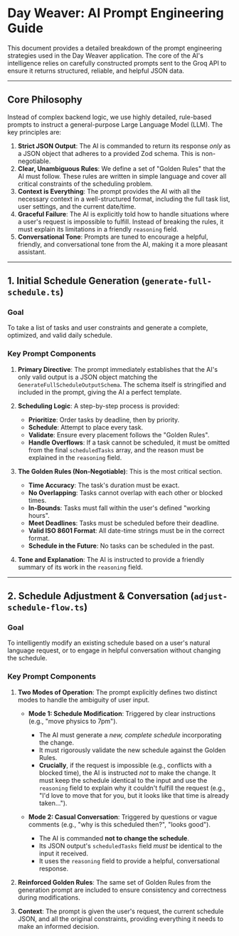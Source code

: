 # Day Weaver: AI Prompt Engineering Guide

This document provides a detailed breakdown of the prompt engineering strategies used in the Day Weaver application. The core of the AI's intelligence relies on carefully constructed prompts sent to the Groq API to ensure it returns structured, reliable, and helpful JSON data.

---

## Core Philosophy

Instead of complex backend logic, we use highly detailed, rule-based prompts to instruct a general-purpose Large Language Model (LLM). The key principles are:

1.  **Strict JSON Output**: The AI is commanded to return its response *only* as a JSON object that adheres to a provided Zod schema. This is non-negotiable.
2.  **Clear, Unambiguous Rules**: We define a set of "Golden Rules" that the AI must follow. These rules are written in simple language and cover all critical constraints of the scheduling problem.
3.  **Context is Everything**: The prompt provides the AI with all the necessary context in a well-structured format, including the full task list, user settings, and the current date/time.
4.  **Graceful Failure**: The AI is explicitly told how to handle situations where a user's request is impossible to fulfill. Instead of breaking the rules, it must explain its limitations in a friendly `reasoning` field.
5.  **Conversational Tone**: Prompts are tuned to encourage a helpful, friendly, and conversational tone from the AI, making it a more pleasant assistant.

---

## 1. Initial Schedule Generation (`generate-full-schedule.ts`)

### **Goal**
To take a list of tasks and user constraints and generate a complete, optimized, and valid daily schedule.

### **Key Prompt Components**

1.  **Primary Directive**: The prompt immediately establishes that the AI's only valid output is a JSON object matching the `GenerateFullScheduleOutputSchema`. The schema itself is stringified and included in the prompt, giving the AI a perfect template.

2.  **Scheduling Logic**: A step-by-step process is provided:
    *   **Prioritize**: Order tasks by deadline, then by priority.
    *   **Schedule**: Attempt to place every task.
    *   **Validate**: Ensure every placement follows the "Golden Rules".
    *   **Handle Overflows**: If a task cannot be scheduled, it must be omitted from the final `scheduledTasks` array, and the reason must be explained in the `reasoning` field.

3.  **The Golden Rules (Non-Negotiable)**: This is the most critical section.
    *   **Time Accuracy**: The task's duration must be exact.
    *   **No Overlapping**: Tasks cannot overlap with each other or blocked times.
    *   **In-Bounds**: Tasks must fall within the user's defined "working hours".
    *   **Meet Deadlines**: Tasks must be scheduled before their deadline.
    *   **Valid ISO 8601 Format**: All date-time strings must be in the correct format.
    *   **Schedule in the Future**: No tasks can be scheduled in the past.

4.  **Tone and Explanation**: The AI is instructed to provide a friendly summary of its work in the `reasoning` field.

---

## 2. Schedule Adjustment & Conversation (`adjust-schedule-flow.ts`)

### **Goal**
To intelligently modify an existing schedule based on a user's natural language request, or to engage in helpful conversation without changing the schedule.

### **Key Prompt Components**

1.  **Two Modes of Operation**: The prompt explicitly defines two distinct modes to handle the ambiguity of user input.

    *   **Mode 1: Schedule Modification**: Triggered by clear instructions (e.g., "move physics to 7pm").
        - The AI must generate a *new, complete schedule* incorporating the change.
        - It must rigorously validate the new schedule against the Golden Rules.
        - **Crucially**, if the request is impossible (e.g., conflicts with a blocked time), the AI is instructed *not* to make the change. It must keep the schedule identical to the input and use the `reasoning` field to explain why it couldn't fulfill the request (e.g., "I'd love to move that for you, but it looks like that time is already taken...").

    *   **Mode 2: Casual Conversation**: Triggered by questions or vague comments (e.g., "why is this scheduled then?", "looks good").
        - The AI is commanded **not to change the schedule**.
        - Its JSON output's `scheduledTasks` field *must* be identical to the input it received.
        - It uses the `reasoning` field to provide a helpful, conversational response.

2.  **Reinforced Golden Rules**: The same set of Golden Rules from the generation prompt are included to ensure consistency and correctness during modifications.

3.  **Context**: The prompt is given the user's request, the current schedule JSON, and all the original constraints, providing everything it needs to make an informed decision.
